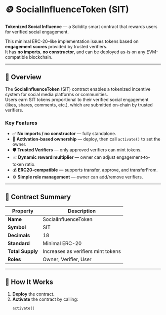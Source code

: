 # 🪙 SocialInfluenceToken (SIT)

**Tokenized Social Influence** — a Solidity smart contract that rewards users for verified social engagement.

This minimal ERC-20–like implementation issues tokens based on **engagement scores** provided by trusted verifiers.  
It has **no imports**, **no constructor**, and can be deployed as-is on any EVM-compatible blockchain.

---

## 🌟 Overview

The **SocialInfluenceToken** (SIT) contract enables a tokenized incentive system for social media platforms or communities.  
Users earn SIT tokens proportional to their verified social engagement (likes, shares, comments, etc.), which are submitted on-chain by trusted verifiers.

### Key Features
- ✅ **No imports / no constructor** — fully standalone.
- 🧾 **Activation-based ownership** — deploy, then call `activate()` to set the owner.
- 🛡️ **Trusted Verifiers** — only approved verifiers can mint tokens.
- 📈 **Dynamic reward multiplier** — owner can adjust engagement-to-token ratio.
- 💰 **ERC20-compatible** — supports transfer, approve, and transferFrom.
- ⚙️ **Simple role management** — owner can add/remove verifiers.

---

## 🧱 Contract Summary

| Property | Description |
|-----------|--------------|
| **Name** | SocialInfluenceToken |
| **Symbol** | SIT |
| **Decimals** | 18 |
| **Standard** | Minimal ERC-20 |
| **Total Supply** | Increases as verifiers mint tokens |
| **Roles** | Owner, Verifier, User |

---

## 🚀 How It Works

1. **Deploy** the contract.  
2. **Activate** the contract by calling:
   ```solidity
   activate()

